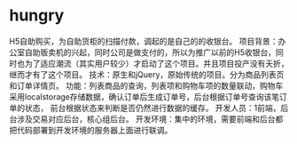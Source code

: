 # hungry
H5自助购买，为自助货柜的扫描付款，调起的是自己的的收银台。
项目背景：办公室自助贩卖机的兴起，同时公司是做支付的，所以为推广以前的H5收银台，同时也为了适应潮流（其实用户较少）才启动了这个项目。并且项目投产没有夭折，
继而才有了这个项目。
技术：原生和jQuery，原始传统的项目。分为商品列表页和订单详情页。
功能：列表商品的查询，列表项和购物车项的数量联动，购物车采用localstorage存储数据，确认订单后生成订单号，后台根据订单号查询该笔订单的状态，
前台根据状态来判断是否仍然进行数据的缓存。
开发人员：1前端，后台涉及交易对应后台，核心组后台。
开发环境：集中的环境，需要前端和后台都把代码部署到开发环境的服务器上面进行联调。
